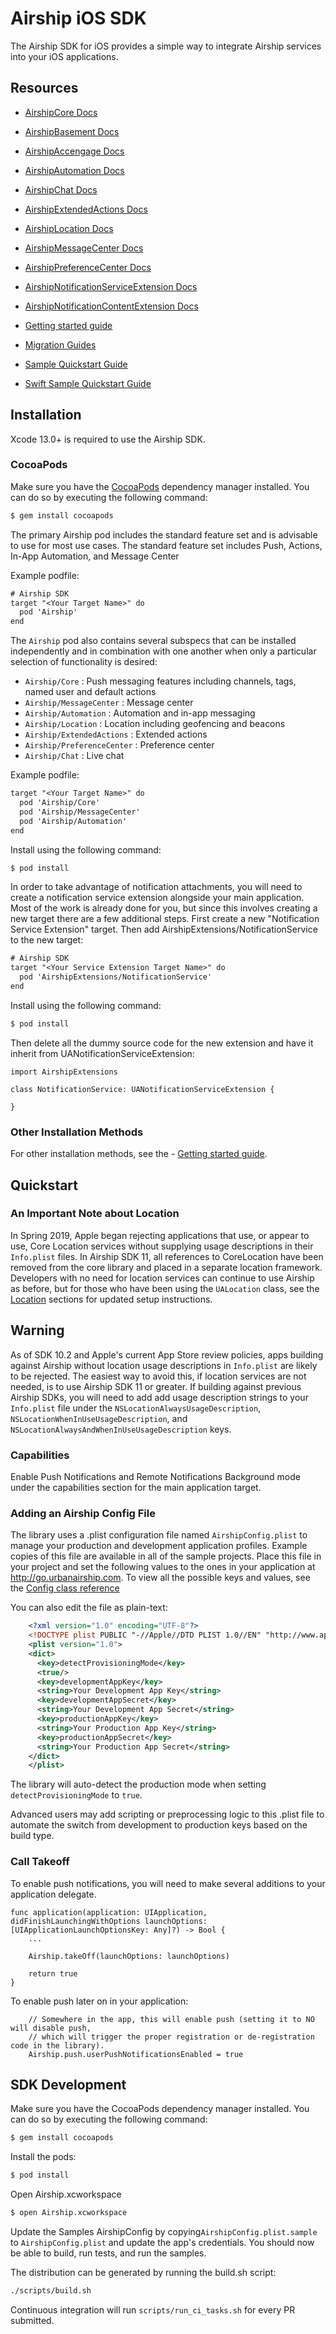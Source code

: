 # Airship iOS SDK

The Airship SDK for iOS provides a simple way to integrate Airship
services into your iOS applications.

## Resources

- [AirshipCore Docs](https://docs.airship.com/reference/libraries/ios/latest/AirshipCore)
- [AirshipBasement Docs](https://docs.airship.com/reference/libraries/ios/latest/AirshipBasement/)
- [AirshipAccengage Docs](https://docs.airship.com/reference/libraries/ios/latest/AirshipAccengage)
- [AirshipAutomation Docs](https://docs.airship.com/reference/libraries/ios/latest/AirshipAutomation)
- [AirshipChat Docs](https://docs.airship.com/reference/libraries/ios/latest/AirshipChat)
- [AirshipExtendedActions Docs](https://docs.airship.com/reference/libraries/ios/latest/AirshipExtendedActions)
- [AirshipLocation Docs](https://docs.airship.com/reference/libraries/ios/latest/AirshipLocation)
- [AirshipMessageCenter Docs](https://docs.airship.com/reference/libraries/ios/latest/AirshipMessageCenter)
- [AirshipPreferenceCenter Docs](https://docs.airship.com/reference/libraries/ios/latest/AirshipPreferenceCenter)
- [AirshipNotificationServiceExtension Docs](https://docs.airship.com/reference/libraries/ios/latest/AirshipNotificationServiceExtension)
- [AirshipNotificationContentExtension Docs](https://docs.airship.com/reference/libraries/ios/latest/AirshipNotificationContentExtension)

- [Getting started guide](http://docs.airship.com/platform/ios/)
- [Migration Guides](Documentation/Migration/README.md)
- [Sample Quickstart Guide](Sample/README.md)
- [Swift Sample Quickstart Guide](SwiftSample/README.md)

## Installation

Xcode 13.0+ is required to use the Airship SDK.

### CocoaPods

Make sure you have the [CocoaPods](http://cocoapods.org) dependency manager installed. You can do so by executing the following command:

```sh
$ gem install cocoapods
```

The primary Airship pod includes the standard feature set and is advisable to use
for most use cases. The standard feature set includes Push, Actions,
In-App Automation, and Message Center

Example podfile:

```txt
# Airship SDK
target "<Your Target Name>" do
  pod 'Airship'
end
```

The `Airship` pod also contains several subspecs that can be installed
independently and in combination with one another when only a particular
selection of functionality is desired:

- `Airship/Core` : Push messaging features including channels, tags, named user and default actions
- `Airship/MessageCenter` : Message center
- `Airship/Automation` : Automation and in-app messaging
- `Airship/Location` : Location including geofencing and beacons
- `Airship/ExtendedActions` : Extended actions
- `Airship/PreferenceCenter` : Preference center
- `Airship/Chat` : Live chat

Example podfile:

```txt
target "<Your Target Name>" do
  pod 'Airship/Core'
  pod 'Airship/MessageCenter'
  pod 'Airship/Automation'
end
```

Install using the following command:
```sh
$ pod install
```

In order to take advantage of notification attachments, you will need to create a notification service extension
alongside your main application. Most of the work is already done for you, but since this involves creating a new target there
are a few additional steps. First create a new "Notification Service Extension" target. Then add AirshipExtensions/NotificationService
to the new target:

```txt
# Airship SDK
target "<Your Service Extension Target Name>" do
  pod 'AirshipExtensions/NotificationService'
end
```

Install using the following command:

```sh
$ pod install
```

Then delete all the dummy source code for the new extension and have it inherit from UANotificationServiceExtension:

```
import AirshipExtensions

class NotificationService: UANotificationServiceExtension {

}
```

### Other Installation Methods

For other installation methods, see the - [Getting started guide](http://docs.airship.com/platform/ios.html#installation).

## Quickstart

### An Important Note about Location

In Spring 2019, Apple began rejecting applications that use, or appear to use, Core Location services
without supplying usage descriptions in their `Info.plist` files. In Airship SDK 11, all references to
CoreLocation have been removed from the core library and placed in a separate location framework. Developers with
no need for location services can continue to use Airship as before, but for those who have been using the
`UALocation` class, see the [Location](https://docs.airship.com/platform/ios/location/) sections for updated
setup instructions.

## Warning

As of SDK 10.2 and Apple's current App Store review policies, apps building against Airship without location usage
descriptions in  `Info.plist` are likely to be rejected. The easiest way to avoid this, if location services are not
needed, is to use Airship SDK 11 or greater. If building against previous Airship SDKs, you will need to add add
usage description strings to your `Info.plist` file under the `NSLocationAlwaysUsageDescription`,
`NSLocationWhenInUseUsageDescription`, and `NSLocationAlwaysAndWhenInUseUsageDescription` keys.

### Capabilities

Enable Push Notifications and Remote Notifications Background mode under the capabilities section for
the main application target.

### Adding an Airship Config File

The library uses a .plist configuration file named `AirshipConfig.plist` to manage your production and development
application profiles. Example copies of this file are available in all of the sample projects. Place this file
in your project and set the following values to the ones in your application at http://go.urbanairship.com.  To
view all the possible keys and values, see the [Config class reference](https://docs.airship.com/reference/libraries/ios/latest/AirshipCore/Classes/Config.html)

You can also edit the file as plain-text:

```xml
    <?xml version="1.0" encoding="UTF-8"?>
    <!DOCTYPE plist PUBLIC "-//Apple//DTD PLIST 1.0//EN" "http://www.apple.com/DTDs/PropertyList-1.0.dtd">
    <plist version="1.0">
    <dict>
      <key>detectProvisioningMode</key>
      <true/>
      <key>developmentAppKey</key>
      <string>Your Development App Key</string>
      <key>developmentAppSecret</key>
      <string>Your Development App Secret</string>
      <key>productionAppKey</key>
      <string>Your Production App Key</string>
      <key>productionAppSecret</key>
      <string>Your Production App Secret</string>
    </dict>
    </plist>
```

The library will auto-detect the production mode when setting `detectProvisioningMode` to `true`.

Advanced users may add scripting or preprocessing logic to this .plist file to automate the switch from
development to production keys based on the build type.

### Call Takeoff

To enable push notifications, you will need to make several additions to your application delegate.

```
func application(application: UIApplication, didFinishLaunchingWithOptions launchOptions: [UIApplicationLaunchOptionsKey: Any]?) -> Bool {
    ...

    Airship.takeOff(launchOptions: launchOptions)

    return true
}
```

To enable push later on in your application:

```
    // Somewhere in the app, this will enable push (setting it to NO will disable push,
    // which will trigger the proper registration or de-registration code in the library).
    Airship.push.userPushNotificationsEnabled = true
```

## SDK Development

Make sure you have the CocoaPods dependency manager installed. You can do so by executing the following command:

```sh
$ gem install cocoapods
```

Install the pods:

```sh
$ pod install
```

Open Airship.xcworkspace

```sh
$ open Airship.xcworkspace
```

Update the Samples AirshipConfig by copying`AirshipConfig.plist.sample` to `AirshipConfig.plist` and update
the app's credentials. You should now be able to build, run tests, and run the samples.

The distribution can be generated by running the build.sh script:

```sh
./scripts/build.sh
```

Continuous integration will run `scripts/run_ci_tasks.sh` for every PR submitted.
